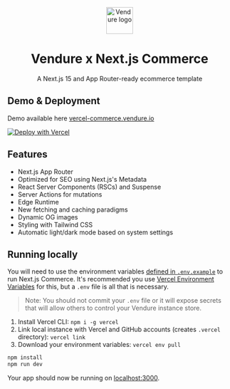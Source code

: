 <p align="center">
  <a href="https://vendure.io">
    <img alt="Vendure logo" height="60" width="auto" src="https://a.storyblok.com/f/328257/699x480/8dbb4c7a3c/logo-icon.png">
  </a>
</p>
<h1 align="center">
  Vendure x Next.js Commerce
</h1>
<p align="center">
    A Next.js 15 and App Router-ready ecommerce template
</p>

## Demo & Deployment

Demo available here [vercel-commerce.vendure.io](https://vercel-commerce.vendure.io)

[![Deploy with Vercel](https://vercel.com/button)](https://vercel.com/new/clone?repository-url=https%3A%2F%2Fgithub.com%2Fvendure-ecommerce%2Fvercel-commerce&env=COMPANY_NAME,TWITTER_CREATOR,TWITTER_SITE,SITE_NAME,VENDURE_API_ENDPOINT,VENDURE_INSTANCE&project-name=vendure-commerce&repository-name=nextjs-storefront)

## Features

- Next.js App Router
- Optimized for SEO using Next.js's Metadata
- React Server Components (RSCs) and Suspense
- Server Actions for mutations
- Edge Runtime
- New fetching and caching paradigms
- Dynamic OG images
- Styling with Tailwind CSS
- Automatic light/dark mode based on system settings

## Running locally

You will need to use the environment variables [defined in `.env.example`](.env.example) to run Next.js Commerce. It's
recommended you use [Vercel Environment Variables](https://vercel.com/docs/concepts/projects/environment-variables) for
this, but a `.env` file is all that is necessary.

> Note: You should not commit your `.env` file or it will expose secrets that will allow others to control your Vendure
> instance
> store.

1. Install Vercel CLI: `npm i -g vercel`
2. Link local instance with Vercel and GitHub accounts (creates `.vercel` directory): `vercel link`
3. Download your environment variables: `vercel env pull`

```bash
npm install
npm run dev
```

Your app should now be running on [localhost:3000](http://localhost:3000/).
